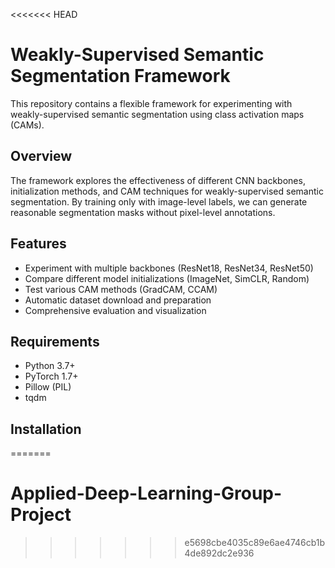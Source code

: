 <<<<<<< HEAD
# Weakly-Supervised Semantic Segmentation Framework

This repository contains a flexible framework for experimenting with weakly-supervised semantic segmentation using class activation maps (CAMs).

## Overview

The framework explores the effectiveness of different CNN backbones, initialization methods, and CAM techniques for weakly-supervised semantic segmentation. By training only with image-level labels, we can generate reasonable segmentation masks without pixel-level annotations.

## Features

- Experiment with multiple backbones (ResNet18, ResNet34, ResNet50)
- Compare different model initializations (ImageNet, SimCLR, Random)
- Test various CAM methods (GradCAM, CCAM)
- Automatic dataset download and preparation
- Comprehensive evaluation and visualization

## Requirements

- Python 3.7+
- PyTorch 1.7+
- Pillow (PIL)
- tqdm

## Installation
=======
# Applied-Deep-Learning-Group-Project
>>>>>>> e5698cbe4035c89e6ae4746cb1b4de892dc2e936
